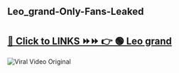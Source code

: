 
 ## Leo_grand-Only-Fans-Leaked

# <h2><a href="https://clipsfans.com/Leo_grand&ref=git">🔗 Click to LINKS ⏩⏩ 👉 🟢 Leo grand </a></h2>

<a href="https://clipsfans.com/Leo_grand&ref=git" rel="nofollow" data-target="animated-image.originalLink"><img src="https://i.ibb.co.com/xMMVF88/686577567.gif" alt="Viral Video Original" style="max-width: 100%; display: inline-block;" data-target="animated-image.originalImage"></a>
